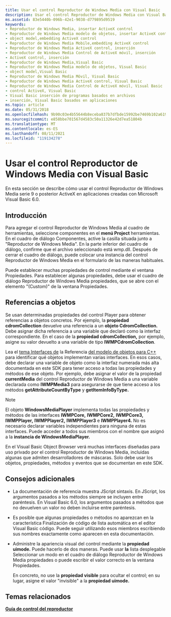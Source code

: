 ```yaml
---
title: Usar el control Reproductor de Windows Media con Visual Basic
description: Usar el control Reproductor de Windows Media con Visual Basic
ms.assetid: 83e5440b-096b-42e1-9038-d779895d9519
keywords:
- Reproductor de Windows Media, insertar ActiveX control
- Reproductor de Windows Media modelo de objetos, insertar ActiveX control
- object model,embedding ActiveX control
- Reproductor de Windows Media Mobile,embedding ActiveX control
- Reproductor de Windows Media ActiveX control, inserción
- Reproductor de Windows Media Control de ActiveX móvil, inserción
- ActiveX control, inserción
- Reproductor de Windows Media,Visual Basic
- Reproductor de Windows Media modelo de objetos, Visual Basic
- object model,Visual Basic
- Reproductor de Windows Media Móvil, Visual Basic
- Reproductor de Windows Media ActiveX control, Visual Basic
- Reproductor de Windows Media Control de ActiveX móvil, Visual Basic
- control ActiveX, Visual Basic
- Visual Basic inserción de programas basados en archivos
- inserción, Visual Basic basados en aplicaciones
ms.topic: article
ms.date: 05/31/2018
ms.openlocfilehash: 9b90c03e4b55644b8eceba837b7dfbde15992be7469b102a6194c8a08af1cb73
ms.sourcegitcommit: e858bbe701567d4583c50a11326e42d7ea51804b
ms.translationtype: MT
ms.contentlocale: es-ES
ms.lasthandoff: 08/11/2021
ms.locfileid: "119134278"
---
```

# <a name="using-the-windows-media-player-control-with-visual-basic"></a>Usar el control Reproductor de Windows Media con Visual Basic

En esta sección se describe cómo usar el control Reproductor de Windows Media serie 9 o posterior ActiveX en aplicaciones creadas con Microsoft Visual Basic 6.0.

## <a name="getting-started"></a>Introducción

Para agregar el control Reproductor de Windows Media al cuadro  de herramientas, seleccione componentes en el **menú Project** herramientas. En el cuadro de diálogo Componentes, active la casilla situada junto a "Reproductor de Windows Media". En la parte inferior del cuadro de diálogo, confirme que el archivo seleccionado está wmp.dll. Después de cerrar el cuadro de diálogo, puede colocar una instancia del control Reproductor de Windows Media en el formulario de las maneras habituales.

Puede establecer muchas propiedades de control mediante el ventana Propiedades. Para establecer algunas propiedades, debe usar el cuadro de diálogo Reproductor de Windows Media propiedades, que se abre con el elemento "(Custom)" de la ventana Propiedades.

## <a name="object-references"></a>Referencias a objetos

Se usan determinadas propiedades del control Player para obtener referencias a objetos concretos. Por ejemplo, la **propiedad cdromCollection** devuelve una referencia a un **objeto CdromCollection.** Debe asignar dicha referencia a una variable que declaró como la interfaz correspondiente. En el caso de la **propiedad cdromCollection,** por ejemplo, asigne su valor devuelto a una variable de tipo **IWMPCdromCollection**.

Lea el [tema Interfaces de](interfaces.md) la Referencia [del modelo de objetos para C++](object-model-reference-for-c.md) para identificar qué objetos implementan varias interfaces. En esos casos, debe declarar una variable de objeto como la interfaz numerada más alta documentada en este SDK para tener acceso a todas las propiedades y métodos de ese objeto. Por ejemplo, debe asignar el valor de la propiedad **currentMedia** del control Reproductor de Windows Media a una variable declarada como **IWMPMedia3** para asegurarse de que tiene acceso a los métodos **getAttributeCountByType** y **getItemInfoByType.**

> [!Note]  
> El objeto **WindowsMediaPlayer** implementa todas las propiedades y métodos de las interfaces **IWMPCore,** **IWMPCore2,** **IWMPCore3,** **IWMPPlayer,** **IWMPPlayer2,** **IWMPPlayer3** e **IWMPPlayer4.** No es necesario declarar variables independientes para ninguna de estas interfaces. Puede acceder a todos sus miembros con el nombre que asignó a la **instancia de WindowsMediaPlayer.**

 

En el Visual Basic Object Browser verá muchas interfaces diseñadas para uso privado por el control Reproductor de Windows Media, incluidas algunas que admiten desarrolladores de máscaras. Solo debe usar los objetos, propiedades, métodos y eventos que se documentan en este SDK.

## <a name="additional-tips"></a>Consejos adicionales

-   La documentación de referencia muestra JScript sintaxis. En JScript, los argumentos pasados a los métodos siempre se incluyen entre paréntesis. En Visual Basic 6.0, los argumentos pasados a métodos que no devuelven un valor no deben incluirse entre paréntesis.
-   Es posible que algunas propiedades o métodos no aparezcan en la característica Finalización de código de lista automática en el editor Visual Basic código. Puede seguir utilizando esos miembros escribiendo sus nombres exactamente como aparecen en esta documentación.
-   Administre la apariencia visual del control mediante la **propiedad uimode.** Puede hacerlo de dos maneras. Puede usar **la** lista desplegable Seleccionar un modo en el cuadro de diálogo Reproductor de Windows Media propiedades o puede escribir el valor correcto en la ventana Propiedades.

    En concreto, no use la **propiedad visible** para ocultar el control; en su lugar, asigne el valor "invisible" a la **propiedad uimode.**

## <a name="related-topics"></a>Temas relacionados

<dl> <dt>

[**Guía de control del reproductor**](player-control-guide.md)
</dt> </dl>

 

 




